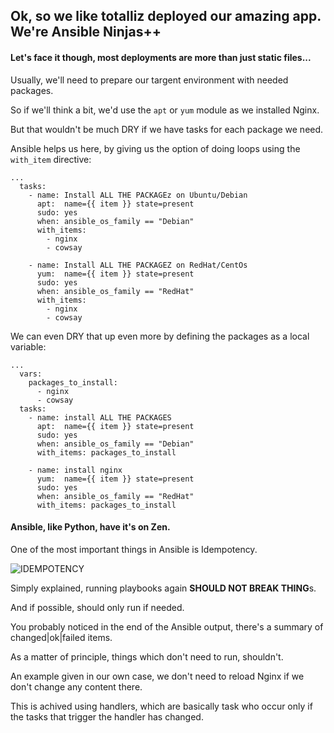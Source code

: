 ## Ok, so we like totalliz deployed our amazing app. We're Ansible Ninjas++

#### Let's face it though, most deployments are more than just static files...

Usually, we'll need to prepare our targent environment with needed packages.

So if we'll think a bit, we'd use the `apt` or `yum` module as we installed Nginx.

But that wouldn't be much DRY if we have tasks for each package we need.

Ansible helps us here, by giving us the option of doing loops using the `with_item` directive:

```
...
  tasks:
    - name: Install ALL THE PACKAGEz on Ubuntu/Debian
      apt:  name={{ item }} state=present
      sudo: yes
      when: ansible_os_family == "Debian"
      with_items:
        - nginx
        - cowsay

    - name: Install ALL THE PACKAGEZ on RedHat/CentOs
      yum:  name={{ item }} state=present
      sudo: yes
      when: ansible_os_family == "RedHat"
      with_items:
        - nginx
        - cowsay
```

We can even DRY that up even more by defining the packages as a local variable:

```
...
  vars:
    packages_to_install:
      - nginx
      - cowsay
  tasks:
    - name: install ALL THE PACKAGES
      apt:  name={{ item }} state=present
      sudo: yes
      when: ansible_os_family == "Debian"
      with_items: packages_to_install

    - name: install nginx
      yum:  name={{ item }} state=present
      sudo: yes
      when: ansible_os_family == "RedHat"
      with_items: packages_to_install
```

#### Ansible, like Python, have it's on Zen.

One of the most important things in Ansible is Idempotency.

![IDEMPOTENCY](http://cdn.meme.am/instances2/500x/178717.jpg)

Simply explained, running playbooks again **SHOULD NOT BREAK THING**s.

And if possible, should only run if needed.

You probably noticed in the end of the Ansible output, there's a summary of changed|ok|failed items.

As a matter of principle, things which don't need to run, shouldn't.

An example given in our own case, we don't need to reload Nginx if we don't change any content there.

This is achived using handlers, which are basically task who occur only if the tasks that trigger the handler has changed.
